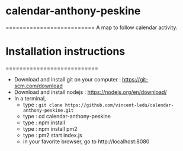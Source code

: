 # calendar-anthony-peskine
==========================
A map to follow calendar activity.

# Installation instructions
===========================
* Download and install git on your computer : https://git-scm.com/download
* Download and install nodejs : https://nodejs.org/en/download/
* In a terminal, 
  * type : ```git clone https://github.com/vincent-ledu/calendar-anthony-peskine.git```
  * type : cd calendar-anthony-peskine
  * type : npm install
  * type : npm install pm2
  * type : pm2 start index.js
  * in your favorite browser, go to http://localhost:8080
